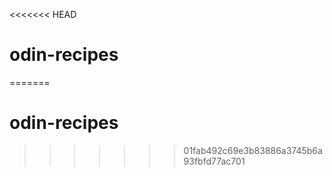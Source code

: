 <<<<<<< HEAD
# odin-recipes
=======
# odin-recipes
>>>>>>> 01fab492c69e3b83886a3745b6a93fbfd77ac701
